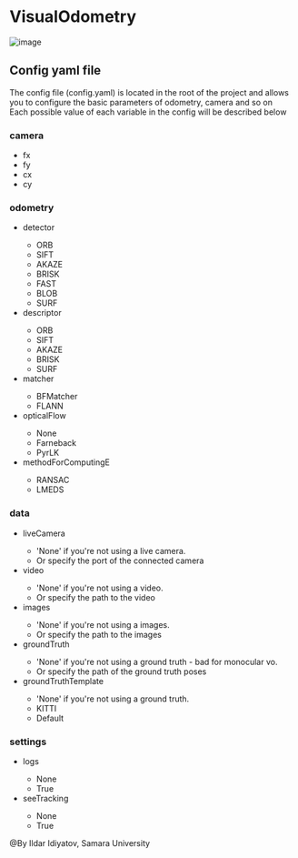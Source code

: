 # VisualOdometry
![image](https://github.com/IldarGreat/VisualOdometry/assets/90307025/dca96aed-b714-4d80-ad25-337e0bc28656)


<h2>Config yaml file</h2>
The config file (config.yaml) is located in the root of the project and allows you to configure the basic parameters of odometry, camera and so on <br>
Each possible value of each variable in the config will be described below <br>
<h3>camera</h3>
<ul>
  <li>fx</li>
  <li>fy</li>
  <li>cx</li>
  <li>cy</li>
</ul>
<h3>odometry</h3>
<ul>
  <li>detector</li>
    <ul>
      <li>ORB</li>
      <li>SIFT</li>
      <li>AKAZE</li>
      <li>BRISK</li>
      <li>FAST</li>
      <li>BLOB</li>
      <li>SURF</li>
    </ul>
  <li>descriptor</li>
  <ul>
      <li>ORB</li>
      <li>SIFT</li>
      <li>AKAZE</li>
      <li>BRISK</li>
      <li>SURF</li>
    </ul>
  <li>matcher</li>
  <ul>
      <li>BFMatcher</li>
      <li>FLANN</li>
    </ul>
  <li>opticalFlow</li>
  <ul>
      <li>None</li>
      <li>Farneback</li>
      <li>PyrLK</li>
    </ul>
  <li>methodForComputingE</li>
  <ul>
      <li>RANSAC</li>
      <li>LMEDS</li>
    </ul>
</ul>
<h3>data</h3>
<ul>
  <li>liveCamera</li>
   <ul>
      <li>'None' if you're not using a live camera.</li>
      <li>Or specify the port of the connected camera</li>
    </ul>
  <li>video</li>
   <ul>
      <li>'None' if you're not using a video.</li>
      <li>Or specify the path to the video</li>
    </ul>
  <li>images</li>
   <ul>
      <li>'None' if you're not using a images.</li>
      <li>Or specify the path to the images</li>
    </ul>
  <li>groundTruth</li>
   <ul>
      <li>'None' if you're not using a ground truth - bad for monocular vo.</li>
      <li>Or specify the path of the ground truth poses</li>
    </ul>
  <li>groundTruthTemplate</li>
   <ul>
      <li>'None' if you're not using a ground truth.</li>
      <li>KITTI</li>
     <li>Default</li>
    </ul>
</ul>
<h3>settings</h3>
<ul>
  <li>logs</li>
    <ul>
      <li>None</li>
      <li>True</li>
    </ul>
  <li>seeTracking</li>
  <ul>
      <li>None</li>
      <li>True</li>
    </ul>
</ul>

@By Ildar Idiyatov, Samara University
